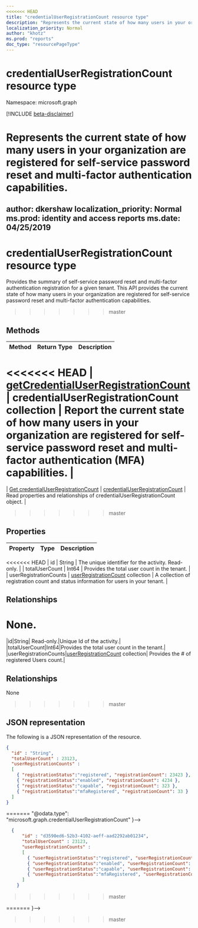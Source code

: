 ```yaml
---
<<<<<<< HEAD
title: "credentialUserRegistrationCount resource type"
description: "Represents the current state of how many users in your organization are registered for self-service password reset and multi-factor authentication capabilities."
localization_priority: Normal
author: "khotz"
ms.prod: "reports"
doc_type: "resourcePageType"
---
```


# credentialUserRegistrationCount resource type

Namespace: microsoft.graph

[!INCLUDE [beta-disclaimer](../../includes/beta-disclaimer.md)]

Represents the current state of how many users in your organization are registered for self-service password reset and multi-factor authentication capabilities.
=======
author: dkershaw
localization_priority: Normal
ms.prod: identity and access reports
ms.date: 04/25/2019
---
# credentialUserRegistrationCount resource type

Provides the summary of self-service password reset and multi-factor authentication registration for a given tenant. This API provides the current state of how many users in your organization are registered for self-service password reset and multi-factor authentication capabilities.
>>>>>>> master

## Methods

| Method       | Return Type | Description |
|:-------------|:------------|:------------|
<<<<<<< HEAD
| [getCredentialUserRegistrationCount](../api/reportroot-getcredentialuserregistrationcount.md) | credentialUserRegistrationCount collection | Report the current state of how many users in your organization are registered for self-service password reset and multi-factor authentication (MFA) capabilities. |
=======
| [Get credentialUserRegistrationCount](../api/credentialuserregistrationcount_get.md) | [credentialUserRegistrationCount](credentialuserregistrationcount.md) | Read properties and relationships of credentialUserRegistrationCount object. |

>>>>>>> master

## Properties

| Property     | Type        | Description |
|:-------------|:------------|:------------|
<<<<<<< HEAD
| id | String | The unique identifier for the activity. Read-only. |
| totalUserCount | Int64 | Provides the total user count in the tenant. |
| userRegistrationCounts | [userRegistrationCount](userregistrationcount.md) collection | A collection of registration count and status information for users in your tenant. |

## Relationships

None.
=======
|id|String| Read-only.|Unique Id of the activity.|
|totalUserCount|Int64|Provides the total user count in the tenant.|
|userRegistrationCounts|[userRegistrationCount](userregistrationcount.md) collection| Provides the # of registered Users count.|

## Relationships

None

>>>>>>> master

## JSON representation

The following is a JSON representation of the resource.

<!-- {
  "blockType": "resource",
  "optionalProperties": [

  ],
<<<<<<< HEAD
  "@odata.type": "microsoft.graph.credentialUserRegistrationCount",
  "baseType": "",
  "keyProperty": "id"
}-->

```json
{
  "id" : "String",
  "totalUserCount" : 23123,
  "userRegistrationCounts" :
  [
    { "registrationStatus":"registered", "registrationCount": 23423 },
    { "registrationStatus":"enabled", "registrationCount": 4234 },
    { "registrationStatus":"capable", "registrationCount": 323 },
    { "registrationStatus":"mfaRegistered", "registrationCount": 33 }
  ]
}
```

<!-- uuid: 16cd6b66-4b1a-43a1-adaf-3a886856ed98
2019-02-04 14:57:30 UTC -->
=======
  "@odata.type": "microsoft.graph.credentialUserRegistrationCount"
}-->

```json
  {
      "id" : "d3590ed6-52b3-4102-aeff-aad2292ab01234",
      "totalUserCount" : 23123,
      "userRegistrationCounts" :
      [
        { "userRegistrationStatus":"registered", "userRegistrationCount": 23423 },
        { "userRegistrationStatus":"enabled", "userRegistrationCount": 4234 },
        { "userRegistrationStatus":"capable", "userRegistrationCount": 323 },
        { "userRegistrationStatus":"mfaRegistered", "userRegistrationCount": 33 }
      ]
    }

```

<!-- uuid: 8fcb5dbc-d5aa-4681-8e31-b001d5168d79
2015-10-25 14:57:30 UTC -->
>>>>>>> master
<!-- {
  "type": "#page.annotation",
  "description": "credentialUserRegistrationCount resource",
  "keywords": "",
  "section": "documentation",
  "tocPath": ""
<<<<<<< HEAD
}-->
=======
}-->
>>>>>>> master
